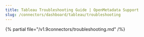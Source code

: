 ```yaml
---
title: Tableau Troubleshooting Guide | OpenMetadata Support
slug: /connectors/dashboard/tableau/troubleshooting
---
```


{% partial file="/v1.9connectors/troubleshooting.md" /%}
